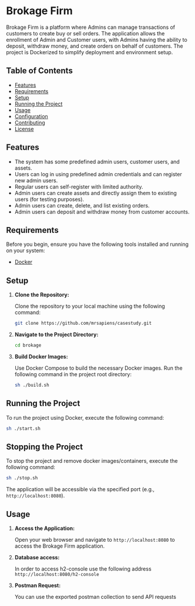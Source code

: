 
# Brokage Firm

Brokage Firm is a platform where Admins can manage transactions of customers to create buy or sell orders. The application allows the enrollment of Admin and Customer users, with Admins having the ability to deposit, withdraw money, and create orders on behalf of customers. The project is Dockerized to simplify deployment and environment setup.

## Table of Contents

- [Features](#features)
- [Requirements](#requirements)
- [Setup](#setup)
- [Running the Project](#running-the-project)
- [Usage](#usage)
- [Configuration](#configuration)
- [Contributing](#contributing)
- [License](#license)

## Features

- The system has some predefined admin users, customer users, and assets.
- Users can log in using predefined admin credentials and can register new admin users.
- Regular users can self-register with limited authority.
- Admin users can create assets and directly assign them to existing users (for testing purposes).
- Admin users can create, delete, and list existing orders.
- Admin users can deposit and withdraw money from customer accounts.

## Requirements

Before you begin, ensure you have the following tools installed and running on your system:

- [Docker](https://www.docker.com/get-started) 

## Setup

1. **Clone the Repository:**

   Clone the repository to your local machine using the following command:

   ```bash
   git clone https://github.com/mrsapiens/casestudy.git
   ```

2. **Navigate to the Project Directory:**

   ```bash
   cd brokage
   ```

3. **Build Docker Images:**

   Use Docker Compose to build the necessary Docker images. Run the following command in the project root directory:

   ```bash
   sh ./build.sh
   ```

## Running the Project

To run the project using Docker, execute the following command:

```bash
sh ./start.sh
```

## Stopping the Project

To stop the project and remove docker images/containers, execute the following command:

```bash
sh ./stop.sh
```

The application will be accessible via the specified port (e.g., `http://localhost:8080`).

## Usage

1. **Access the Application:**

   Open your web browser and navigate to `http://localhost:8080` to access the Brokage Firm application.

2. **Database access:**

   In order to access h2-console use the following address `http://localhost:8080/h2-console` 

3. **Postman Request:**

	You can use the exported postman collection to send API requests
